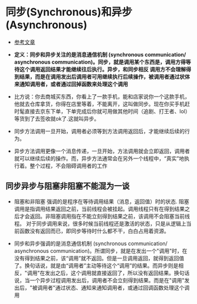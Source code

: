 # 同步(Synchronous)和异步(Asynchronous)

- [参考文章](https://www.cnblogs.com/IT-CPC/p/10898871.html)



- **定义：同步和异步关注的是消息通信机制 (synchronous communication/ asynchronous communication)。同步，就是调用某个东西是，调用方得等待这个调用返回结果才能继续往后执行。异步，和同步相反  调用方不会理解得到结果，而是在调用发出后调用者可用继续执行后续操作，被调用者通过状体来通知调用者，或者通过回掉函数来处理这个调用**

- 比方说：你去商城买东西，你看上了一款手机，能和店家说你一个这款手机，他就去仓库拿货，你得在店里等着，不能离开，这叫做同步。现在你买手机赶时髦直接去京东下单，下单完成后你就可用做其他时间（追剧、打王者、lol）等货到了去签收就ok了.这就叫异步。

- 同步方法调用一旦开始，调用者必须等到方法调用返回后，才能继续后续的行为。

- 异步方法调用更像一个消息传递，一旦开始，方法调用就会立即返回，调用者就可以继续后续的操作。而，异步方法通常会在另外一个线程中，“真实”地执行着。整个过程，不会阻碍调用者的工作


## 同步异步与阻塞非阻塞不能混为一谈

- 阻塞和非阻塞 强调的是程序在等待调用结果（消息，返回值）时的状态.  阻塞调用是指调用结果返回之前，当前线程会被挂起。调用线程只有在得到结果之后才会返回。非阻塞调用指在不能立刻得到结果之前，该调用不会阻塞当前线程。 对于同步调用来说，很多时候当前线程还是激活的状态，只是从逻辑上当前函数没有返回而已，即同步等待时什么都不干，白白占用着资源。

- 同步和异步强调的是消息通信机制 (synchronous communication/ asynchronous communication)。所谓同步，就是在发出一个"调用"时，在没有得到结果之前，该“调用”就不返回。但是一旦调用返回，就得到返回值了。换句话说，就是由“调用者”主动等待这个“调用”的结果。而异步则是相反，"调用"在发出之后，这个调用就直接返回了，所以没有返回结果。换句话说，当一个异步过程调用发出后，调用者不会立刻得到结果。而是在"调用"发出后，"被调用者"通过状态、通知来通知调用者，或通过回调函数处理这个调用
